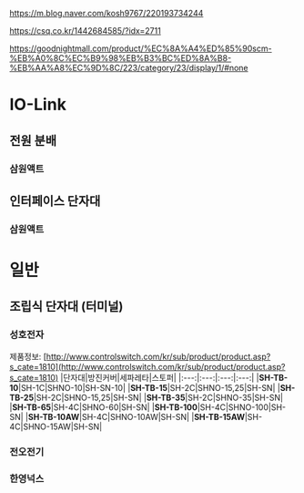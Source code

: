 https://m.blog.naver.com/kosh9767/220193734244


https://csq.co.kr/1442684585/?idx=2711

https://goodnightmall.com/product/%EC%8A%A4%ED%85%90scm-%EB%A0%8C%EC%B9%98%EB%B3%BC%ED%8A%B8-%EB%AA%A8%EC%9D%8C/223/category/23/display/1/#none

# IO-Link
## 전원 분배
### 삼원액트
## 인터페이스 단자대
### 삼원액트

# 일반
## 조립식 단자대 (터미널)
### 성호전자
제품정보: [http://www.controlswitch.com/kr/sub/product/product.asp?s_cate=1810](http://www.controlswitch.com/kr/sub/product/product.asp?s_cate=1810)
|단자대|방진커버|세파레타|스토퍼|
|:---:|:---:|:---:|:---:|
|**SH-TB-10**|SH-1C|SHNO-10|SH-SN-10|
|**SH-TB-15**|SH-2C|SHNO-15,25|SH-SN|
|**SH-TB-25**|SH-2C|SHNO-15,25|SH-SN|
|**SH-TB-35**|SH-2C|SHNO-35|SH-SN|
|**SH-TB-65**|SH-4C|SHNO-60|SH-SN|
|**SH-TB-100**|SH-4C|SHNO-100|SH-SN|
|**SH-TB-10AW**|SH-4C|SHNO-10AW|SH-SN|
|**SH-TB-15AW**|SH-4C|SHNO-15AW|SH-SN|

### 전오전기

### 한영넉스
